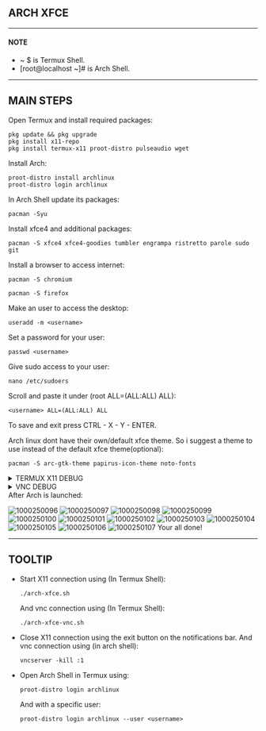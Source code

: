 ## ARCH XFCE
---
#### NOTE
* ~ $ is Termux Shell.
* [root@localhost ~]# is Arch Shell.
---
## MAIN STEPS
Open Termux and install required packages:
```
pkg update && pkg upgrade
pkg install x11-repo
pkg install termux-x11 proot-distro pulseaudio wget
```
Install Arch:
```
proot-distro install archlinux
proot-distro login archlinux
```
In Arch Shell update its packages:
```
pacman -Syu
```
Install xfce4 and additional packages:
```
pacman -S xfce4 xfce4-goodies tumbler engrampa ristretto parole sudo git
```
Install a browser to access internet:
```
pacman -S chromium
```
```
pacman -S firefox
```
Make an user to access the desktop:
```
useradd -m <username>
```
Set a password for your user:
```
passwd <username>
```
Give sudo access to your user:
```
nano /etc/sudoers
```
Scroll and paste it under (root ALL=(ALL:ALL) ALL):
```
<username> ALL=(ALL:ALL) ALL
```
To save and exit press CTRL - X - Y - ENTER.

Arch linux dont have their own/default xfce theme. So i suggest a theme to use instead of the default xfce theme(optional):
```
pacman -S arc-gtk-theme papirus-icon-theme noto-fonts
```

<details>
<summary>TERMUX X11 DEBUG</summary>
  
Execute ```exit``` until you appear in Termux Shell.
Download the Arch Startup file:
```
wget https://raw.githubusercontent.com/Anemosfy/Termux-X11-Linux-DEs/refs/heads/main/arch/arch-xfce.sh
```
```
nano arch-xfce.sh
```
Scroll to line 10 and change ```<username>``` to your username you created in Arch Shell. CTRL - X - Y - ENTER.
```
chmod +x arch-xfce.sh
```
Start Manjaro desktop with: 
```
./arch-xfce.sh
```

</details>
<details>
<summary>VNC DEBUG</summary>

Make sure your in Arch Shell and execute this command:
```
sudo pacman -S tigervnc
```
Set a password for the vnc connection:
```
vncpasswd
```
Start vncserver:
```
mkdir -p ~/.vnc
echo "#!/bin/bash" > ~/.vnc/xstartup
echo "startxfce4 &" >> ~/.vnc/xstartup
chmod +x ~/.vnc/xstartup
```
To run vnc In Termux Shell:
```
wget https://raw.githubusercontent.com/Anemosfy/Termux-X11-Linux-DEs/refs/heads/main/arch/arch-xfce-vnc.sh
```
Change ```<username>``` line 6 to your created user:
```
nano arch-xfce-vnc.sh
```
CTRL - X - Y - ENTER
```
chmod +x arch-xfce-vnc.sh
```
```
./arch-xfce-vnc.sh
```
Open RealVNC Viewer and connect to the screen with the ip 
```
localhost:1
```
</details>
After Arch is launched:

![1000250096](https://github.com/user-attachments/assets/e88fe330-0af6-412c-ba68-275ff52dea98)
![1000250097](https://github.com/user-attachments/assets/24d97713-01ad-4ef6-b661-a5d3e2881601)
![1000250098](https://github.com/user-attachments/assets/6ca08950-f29e-4a1a-97ab-0df6009d61ba)
![1000250099](https://github.com/user-attachments/assets/4a1f6a76-1f16-4a65-9471-9bb41e43aec0)
![1000250100](https://github.com/user-attachments/assets/ca33e67b-959e-450d-9453-774bd1a61327)
![1000250101](https://github.com/user-attachments/assets/63f60ea7-c280-49ab-b73b-08b34a27ce0f)
![1000250102](https://github.com/user-attachments/assets/5ef74294-8902-441b-acaa-8db8a49a1bf8)
![1000250103](https://github.com/user-attachments/assets/e70a7f07-e080-4f03-9197-cc0cce15910e)
![1000250104](https://github.com/user-attachments/assets/05767a10-9287-4ca7-bcb6-f955df0ec255)
![1000250105](https://github.com/user-attachments/assets/0abf0cc3-e0d3-4052-bad2-53f4ca4809aa)
![1000250106](https://github.com/user-attachments/assets/ba87356f-6ed9-4db0-868d-8aeffdd5b84d)
![1000250107](https://github.com/user-attachments/assets/5318ff5f-3def-4543-a9d0-e1a3dd98b010)
Your all done!

---
## TOOLTIP
* Start X11 connection using (In Termux Shell):
  ```
  ./arch-xfce.sh
  ```
  And vnc connection using (In Termux Shell):
  ```
  ./arch-xfce-vnc.sh
  ```
* Close X11 connection using the exit button on the notifications bar. And vnc connection using (in arch shell):
  ```
  vncserver -kill :1 
  ```
* Open Arch Shell in Termux using:
  ```
  proot-distro login archlinux
  ```
  And with a specific user:
  ```
  proot-distro login archlinux --user <username>
  ```
